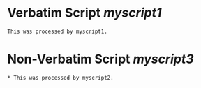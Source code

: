 
# Verbatim Script *myscript1*

```myscript1
This was processed by myscript1.
```

# Non-Verbatim Script *myscript3*

```myscript2
* This was processed by myscript2.
```
